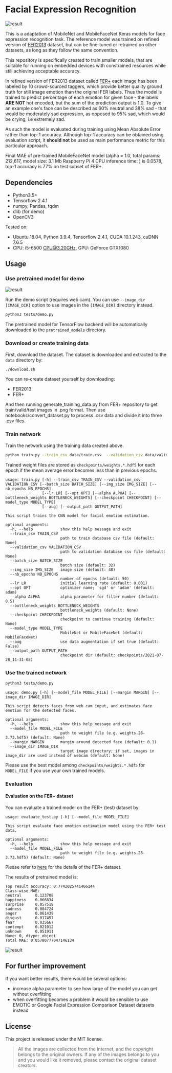 # Facial Expression Recognition

![result](notebooks/result.png "Title")

This is a adaptation of MobileNet and MobileFaceNet Keras models for face expression recognition task. The reference model was trained on refined version of [FER2013](https://www.kaggle.com/c/challenges-in-representation-learning-facial-expression-recognition-challenge/data) dataset, but can be fine-tuned or retrained on other datasets, as long as they follow the same convention.

This repository is specifically created to train smaller models, that are suitable for running on embedded devices with constrained resources while still achieving acceptable accuracy. 

In refined version of FER2013 dataset called [FER+](https://github.com/microsoft/FERPlus) each image has been labeled by 10 crowd-sourced taggers, which provide better quality ground truth for still image emotion than the original FER labels. Thus the model is trained to predict percentage of each emotion for given face - the labels **ARE NOT** hot encoded, but the sum of the prediction output is 1.0. To give an example one's face can be described as 60% neutral and 38% sad - that would be moderately sad expression, as opposed to 95% sad, which would be crying, i.e extremely sad.

As such the model is evaluated during training using Mean Absolute Error rather than top-1 accuracy. Although top-1 accuracy can be obtained using evaluation script, it **should not** be used as main performance metric for this particular approach. 

Final MAE of pre-trained MobileFaceNet model (alpha = 1.0, total params: 212,617, model size: 3.1 Mb Raspberry Pi 4 CPU inference time: ) is 0.0578, top-1 accuracy is 77% on test subset of FER+.


## Dependencies
- Python3.5+
- Tensorflow 2.4.1
- numpy, Pandas, tqdm
- dlib (for demo)
- OpenCV3

Tested on:
- Ubuntu 18.04, Python 3.9.4, Tensorflow 2.4.1, CUDA 10.1.243, cuDNN 7.6.5
- CPU: i5-6500 CPU@3.20GHz, GPU: GeForce GTX1080


## Usage

### Use pretrained model for demo

![result](https://files.seeedstudio.com/ml/emotion/emotions.gif "Title")

Run the demo script (requires web cam).
You can use `--image_dir [IMAGE_DIR]` option to use images in the `[IMAGE_DIR]` directory instead.

```sh
python3 tests/demo.py
```

The pretrained model for TensorFlow backend will be automatically downloaded to the `pretrained_models` directory.

### Download or create training data
First, download the dataset.
The dataset is downloaded and extracted to the `data` directory by:

```sh
./download.sh
```

You can re-create dataset yourself by downloading:
 - FER2013
 - FER+

 And then running generate_training_data.py from FER+ repository to get train/valid/test images in .png format. Then use notebooks/convert_dataset.py to process .csv data and divide it into three .csv files. 

### Train network
Train the network using the training data created above.

```sh
python train.py --train_csv data/train.csv  --validation_csv data/valid.csv --lr 1e-3 --alpha 1.0 --aug
```

Trained weight files are stored as `checkpoints/weights.*.hdf5` for each epoch if the mean average error becomes less than in previous epochs.

```
usage: train.py [-h] --train_csv TRAIN_CSV --validation_csv VALIDATION_CSV [--batch_size BATCH_SIZE] [--img_size IMG_SIZE] [--nb_epochs NB_EPOCHS]
                [--lr LR] [--opt OPT] [--alpha ALPHA] [--bottleneck_weights BOTTLENECK_WEIGHTS] [--checkpoint CHECKPOINT] [--model_type MODEL_TYPE]
                [--aug] [--output_path OUTPUT_PATH]

This script trains the CNN model for facial emotion estimation.

optional arguments:
  -h, --help            show this help message and exit
  --train_csv TRAIN_CSV
                        path to train database csv file (default: None)
  --validation_csv VALIDATION_CSV
                        path to validation database csv file (default: None)
  --batch_size BATCH_SIZE
                        batch size (default: 32)
  --img_size IMG_SIZE   image size (default: 48)
  --nb_epochs NB_EPOCHS
                        number of epochs (default: 50)
  --lr LR               initial learning rate (default: 0.001)
  --opt OPT             optimizer name; 'sgd' or 'adam' (default: adam)
  --alpha ALPHA         alpha parameter for filter number (default: 0.5)
  --bottleneck_weights BOTTLENECK_WEIGHTS
                        bottleneck_weights (default: None)
  --checkpoint CHECKPOINT
                        checkpoint to continue training (default: None)
  --model_type MODEL_TYPE
                        MobileNet or MobileFaceNet (default: MobileFaceNet)
  --aug                 use data augmentation if set true (default: False)
  --output_path OUTPUT_PATH
                        checkpoint dir (default: checkpoints/2021-07-28_11-31-08)

```

### Use the trained network

```sh
python3 tests/demo.py
```

```
usage: demo.py [-h] [--model_file MODEL_FILE] [--margin MARGIN] [--image_dir IMAGE_DIR]

This script detects faces from web cam input, and estimates face emotion for the detected faces.

optional arguments:
  -h, --help            show this help message and exit
  --model_file MODEL_FILE
                        path to weight file (e.g. weights.28-3.73.hdf5) (default: None)
  --margin MARGIN       margin around detected face (default: 0.1)
  --image_dir IMAGE_DIR
                        target image directory; if set, images in image_dir are used instead of webcam (default: None)

```

Please use the best model among `checkpoints/weights.*.hdf5` for `MODEL_FILE` if you use your own trained models.

### Evaluation

#### Evaluation on the FER+ dataset
You can evaluate a trained model on the FER+ (test) dataset by:

```b
usage: evaluate_test.py [-h] [--model_file MODEL_FILE]

This script evaluate face emotion estimation model using the FER+ test data.

optional arguments:
  -h, --help            show this help message and exit
  --model_file MODEL_FILE
                        path to weight file (e.g. weights.28-3.73.hdf5) (default: None)
```

Please refer to [here](https://github.com/microsoft/FERPlus) for the details of the FER+ dataset.

The results of pretrained model is:

```
Top result accuracy: 0.7742025741466144
Class-wise MAE: 
neutral      0.123708
happiness    0.066834
surprise     0.057518
sadness      0.084724
anger        0.061439
disgust      0.017457
fear         0.035667
contempt     0.021012
unknown      0.051911
Name: 0, dtype: object
Total MAE: 0.05780777047146134

```

![result](notebooks/result1.png "Title")

## For further improvement
If you want better results, there would be several options:

- increase alpha parameter to see how large of the model you can get without overfitting
- when overfitting becomes a problem it would be sensible to use EMOTIC or Google Facial Expression Comparison Dataset datasets instead


## License
This project is released under the MIT license.

> All the images are collected from the Internet, and the copyright belongs to the original owners. If any of the images belongs to you and you would like it removed, please contact the original dataset creators.


